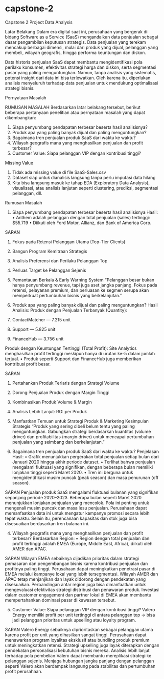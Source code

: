 # capstone-2
Capstone 2 Project Data Analysis

Latar Belakang
Dalam era digital saat ini, perusahaan yang bergerak di bidang Software as a Service (SaaS) mengandalkan data penjualan sebagai dasar pengambilan keputusan strategis. Data penjualan yang terekam mencakup berbagai dimensi, mulai dari produk yang dijual, pelanggan yang membeli, wilayah geografis, hingga performa keuntungan dan diskon.

Data historis penjualan SaaS dapat membantu mengidentifikasi pola perilaku konsumen, efektivitas strategi harga dan diskon, serta segmentasi pasar yang paling menguntungkan. Namun, tanpa analisis yang sistematis, potensi insight dari data ini bisa terlewatkan. Oleh karena itu, diperlukan analisis menyeluruh terhadap data penjualan untuk mendukung optimalisasi strategi bisnis.  

Pernyataan Masalah

RUMUSAN MASALAH
Berdasarkan latar belakang tersebut, berikut beberapa pertanyaan penelitian atau pernyataan masalah yang dapat dikembangkan:
1. Siapa penyumbang pendapatan terbesar beserta hasil analisisnya?
2. Produk apa yang paling banyak dijual dan paling menguntungkan?
3. Bagaimana tren penjualan produk SaaS dari waktu ke waktu?
4. Wilayah geografis mana yang menghasilkan penjualan dan profit terbesar?
5. Customer Value: Siapa pelanggan VIP dengan kontribusi tinggi?

Missing Value
1. Tidak ada missing value di file SaaS-Sales.csv
2. Dataset siap untuk dianalisis langsung tanpa perlu imputasi data hilang
3. Kita bisa langsung masuk ke tahap EDA (Exploratory Data Analysis), visualisasi, atau analisis lanjutan seperti clustering, prediksi, segmentasi pelanggan, dll.

Rumusan Masalah 
1. Siapa penyumbang pendapatan terbesar beserta hasil analisisnya
Hasil:
•	Anthem adalah pelanggan dengan total penjualan (sales) tertinggi: $55.719
•	Diikuti oleh Ford Motor, Allianz, dan Bank of America Corp.

SARAN
1.	Fokus pada Retensi Pelanggan Utama (Top-Tier Clients)
2.	Bangun Program Kemitraan Strategis
3.	Analisis Preferensi dan Perilaku Pelanggan Top
4.	Perluas Target ke Pelanggan Sejenis
5.	Pemantauan Berkala & Early Warning System
“Pelanggan besar bukan hanya penyumbang revenue, tapi juga aset jangka panjang. Fokus pada retensi, pelayanan premium, dan perluasan ke segmen serupa akan memperkuat pertumbuhan bisnis yang berkelanjutan.”

2. Produk apa yang paling banyak dijual dan paling menguntungkan?
Hasil Analisis:
Produk dengan Penjualan Terbanyak (Quantity):
1.	ContactMatcher — 7.215 unit
2.	Support — 5.825 unit
3.	FinanceHub — 3.756 unit

Produk dengan Keuntungan Tertinggi (Total Profit):
	Site Analytics menghasilkan profit tertinggi meskipun hanya di urutan ke-5 dalam jumlah terjual.
•	Produk seperti Support dan FinanceHub juga memberikan kontribusi profit besar.

SARAN
1. Pertahankan Produk Terlaris dengan Strategi Volume
2. Dorong Penjualan Produk dengan Margin Tinggi
 3. Kombinasikan Produk Volume & Margin
 4. Analisis Lebih Lanjut: ROI per Produk
5. Manfaatkan Temuan untuk Strategi Produk & Marketing
Kesimpulan Strategis
“Produk yang sering dibeli belum tentu yang paling menguntungkan. Gabungkan strategi berdasarkan kuantitas (volume driver) dan profitabilitas (margin driver) untuk mencapai pertumbuhan penjualan yang seimbang dan berkelanjutan.”


3. Bagaimana tren penjualan produk SaaS dari waktu ke waktu?
Penjelasan Hasil:
•	Grafik menunjukkan pergerakan total penjualan setiap bulan dari Januari 2020 hingga akhir periode dataset.
•	Terlihat bahwa penjualan mengalami fluktuasi yang signifikan, dengan beberapa bulan memiliki lonjakan tinggi seperti Maret 2020.
•	Tren ini berguna untuk mengidentifikasi musim puncak (peak season) dan masa penurunan (off season).

SARAN
Penjualan produk SaaS mengalami fluktuasi bulanan yang signifikan sepanjang periode 2020–2023. Beberapa bulan seperti Maret 2020 menunjukkan lonjakan penjualan yang mencolok. Pola ini penting untuk mengenali musim puncak dan masa lesu penjualan. Perusahaan dapat memanfaatkan data ini untuk mengatur kampanye promosi secara lebih tepat waktu. Selain itu, perencanaan kapasitas dan stok juga bisa disesuaikan berdasarkan tren bulanan ini.


4. Wilayah geografis mana yang menghasilkan penjualan dan profit terbesar?
Berdasarkan Region:
•	Region dengan total penjualan dan profit tertinggi adalah EMEA (Europe, Middle East, Africa), diikuti oleh AMER dan APAC.

SARAN
Wilayah EMEA sebaiknya dijadikan prioritas dalam strategi pemasaran dan pengembangan bisnis karena kontribusi penjualan dan profitnya paling tinggi. Perusahaan dapat meningkatkan penetrasi pasar di EMEA melalui kampanye lokal yang lebih tersegmentasi. Wilayah AMER dan APAC tetap menjanjikan dan layak didorong dengan pendekatan yang disesuaikan. Perbandingan antar region juga bisa dimanfaatkan untuk mengevaluasi efektivitas strategi distribusi dan penawaran produk. Investasi dalam customer engagement dan partner lokal di EMEA akan membantu mempertahankan dominasi pasar di kawasan tersebut.


5. Customer Value: Siapa pelanggan VIP dengan kontribusi tinggi?
Valero Energy memiliki profit per unit tertinggi di antara pelanggan top → bisa jadi pelanggan prioritas untuk upselling atau loyalty program.

SARAN
Valero Energy sebaiknya diprioritaskan sebagai pelanggan utama karena profit per unit yang dihasilkan sangat tinggi. Perusahaan dapat menawarkan program loyalitas eksklusif atau bundling produk premium untuk meningkatkan retensi. Strategi upselling juga layak diterapkan dengan pendekatan personalisasi kebutuhan bisnis mereka. Analisis lebih lanjut terhadap pola pembelian Valero dapat membantu mereplikasi strategi ke pelanggan sejenis. Menjaga hubungan jangka panjang dengan pelanggan seperti Valero akan berdampak langsung pada stabilitas dan pertumbuhan profit perusahaan.
